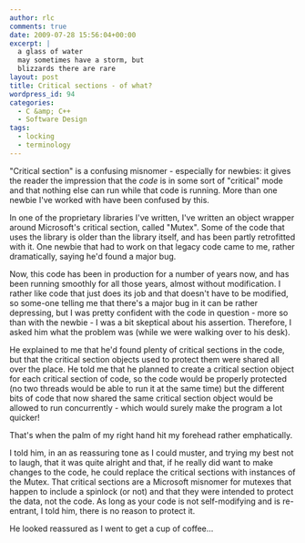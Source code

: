 ```yaml
---
author: rlc
comments: true
date: 2009-07-28 15:56:04+00:00
excerpt: |
  a glass of water
  may sometimes have a storm, but
  blizzards there are rare
layout: post
title: Critical sections - of what?
wordpress_id: 94
categories:
  - C &amp; C++
  - Software Design
tags:
  - locking
  - terminology
---
```


"Critical section" is a confusing misnomer - especially for newbies: it gives the reader the impression that the _code_ is in some sort of "critical" mode and that nothing else can run while that code is running. More than one newbie I've worked with have been confused by this.

In one of the proprietary libraries I've written, I've written an object wrapper around Microsoft's critical section, called "Mutex". Some of the code that uses the library is older than the library itself, and has been partly retrofitted with it. One newbie that had to work on that legacy code came to me, rather dramatically, saying he'd found a major bug.

Now, this code has been in production for a number of years now, and has been running smoothly for all those years, almost without modification. I rather like code that just does its job and that doesn't have to be modified, so some-one telling me that there's a major bug in it can be rather depressing, but I was pretty confident with the code in question - more so than with the newbie - I was a bit skeptical about his assertion. Therefore, I asked him what the problem was (while we were walking over to his desk).

He explained to me that he'd found plenty of critical sections in the code, but that the critical section objects used to protect them were shared all over the place. He told me that he planned to create a critical section object for each critical section of code, so the code would be properly protected (no two threads would be able to run it at the same time) but the different bits of code that now shared the same critical section object would be allowed to run concurrently - which would surely make the program a lot quicker!

That's when the palm of my right hand hit my forehead rather emphatically.

I told him, in an as reassuring tone as I could muster, and trying my best not to laugh, that it was quite alright and that, if he really did want to make changes to the code, he could replace the critical sections with instances of the Mutex. That critical sections are a Microsoft misnomer for mutexes that happen to include a spinlock (or not) and that they were intended to protect the data, not the code. As long as your code is not self-modifying and is re-entrant, I told him, there is no reason to protect it.

He looked reassured as I went to get a cup of coffee...
